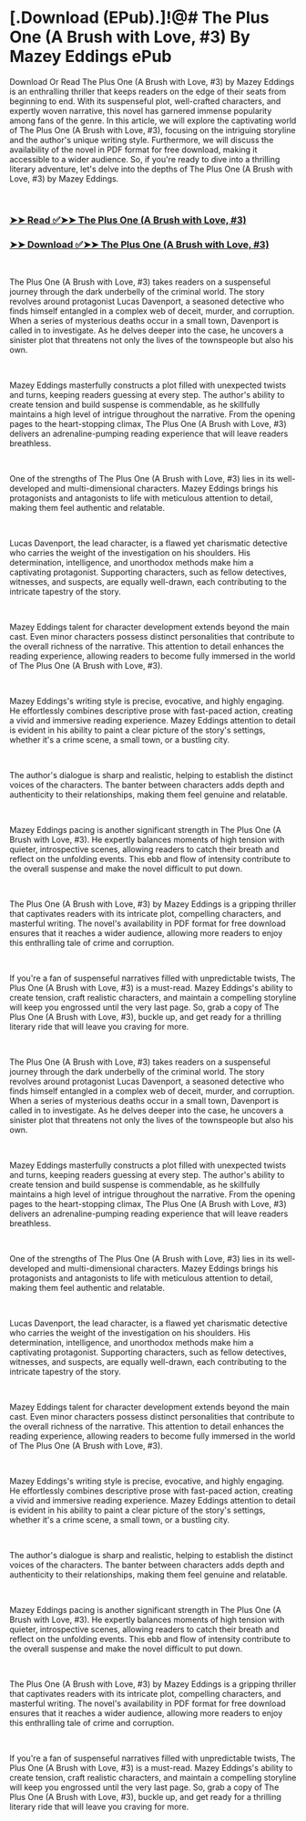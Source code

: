# [.Download (EPub).]!@# The Plus One (A Brush with Love, #3) By Mazey Eddings ePub

<p>Download Or Read The Plus One (A Brush with Love, #3) by Mazey Eddings is an enthralling thriller that keeps readers on the edge of their seats from beginning to end. With its suspenseful plot, well-crafted characters, and expertly woven narrative, this novel has garnered immense popularity among fans of the genre. In this article, we will explore the captivating world of The Plus One (A Brush with Love, #3), focusing on the intriguing storyline and the author's unique writing style. Furthermore, we will discuss the availability of the novel in PDF format for free download, making it accessible to a wider audience. So, if you're ready to dive into a thrilling literary adventure, let's delve into the depths of The Plus One (A Brush with Love, #3) by Mazey Eddings.</p>
<p>&nbsp;</p>

### [➤➤ Read ✅➤➤ The Plus One (A Brush with Love, #3)](https://pdf2worldwide.blogspot.com/id/60784545)

### [➤➤ Download ✅➤➤ The Plus One (A Brush with Love, #3)](https://pdf2worldwide.blogspot.com/id/60784545)

<p>&nbsp;</p>
<p>The Plus One (A Brush with Love, #3) takes readers on a suspenseful journey through the dark underbelly of the criminal world. The story revolves around protagonist Lucas Davenport, a seasoned detective who finds himself entangled in a complex web of deceit, murder, and corruption. When a series of mysterious deaths occur in a small town, Davenport is called in to investigate. As he delves deeper into the case, he uncovers a sinister plot that threatens not only the lives of the townspeople but also his own.</p>
<p>&nbsp;</p>
<p>Mazey Eddings masterfully constructs a plot filled with unexpected twists and turns, keeping readers guessing at every step. The author's ability to create tension and build suspense is commendable, as he skillfully maintains a high level of intrigue throughout the narrative. From the opening pages to the heart-stopping climax, The Plus One (A Brush with Love, #3) delivers an adrenaline-pumping reading experience that will leave readers breathless.</p>
<p>&nbsp;</p>
<p>One of the strengths of The Plus One (A Brush with Love, #3) lies in its well-developed and multi-dimensional characters. Mazey Eddings brings his protagonists and antagonists to life with meticulous attention to detail, making them feel authentic and relatable.</p>
<p>&nbsp;</p>
<p>Lucas Davenport, the lead character, is a flawed yet charismatic detective who carries the weight of the investigation on his shoulders. His determination, intelligence, and unorthodox methods make him a captivating protagonist. Supporting characters, such as fellow detectives, witnesses, and suspects, are equally well-drawn, each contributing to the intricate tapestry of the story.</p>
<p>&nbsp;</p>
<p>Mazey Eddings talent for character development extends beyond the main cast. Even minor characters possess distinct personalities that contribute to the overall richness of the narrative. This attention to detail enhances the reading experience, allowing readers to become fully immersed in the world of The Plus One (A Brush with Love, #3).</p>
<p>&nbsp;</p>
<p>Mazey Eddings's writing style is precise, evocative, and highly engaging. He effortlessly combines descriptive prose with fast-paced action, creating a vivid and immersive reading experience. Mazey Eddings attention to detail is evident in his ability to paint a clear picture of the story's settings, whether it's a crime scene, a small town, or a bustling city.</p>
<p>&nbsp;</p>
<p>The author's dialogue is sharp and realistic, helping to establish the distinct voices of the characters. The banter between characters adds depth and authenticity to their relationships, making them feel genuine and relatable.</p>
<p>&nbsp;</p>
<p>Mazey Eddings pacing is another significant strength in The Plus One (A Brush with Love, #3). He expertly balances moments of high tension with quieter, introspective scenes, allowing readers to catch their breath and reflect on the unfolding events. This ebb and flow of intensity contribute to the overall suspense and make the novel difficult to put down.</p>
<p>&nbsp;</p>
<p>The Plus One (A Brush with Love, #3) by Mazey Eddings is a gripping thriller that captivates readers with its intricate plot, compelling characters, and masterful writing. The novel's availability in PDF format for free download ensures that it reaches a wider audience, allowing more readers to enjoy this enthralling tale of crime and corruption.</p>
<p>&nbsp;</p>
<p>If you're a fan of suspenseful narratives filled with unpredictable twists, The Plus One (A Brush with Love, #3) is a must-read. Mazey Eddings's ability to create tension, craft realistic characters, and maintain a compelling storyline will keep you engrossed until the very last page. So, grab a copy of The Plus One (A Brush with Love, #3), buckle up, and get ready for a thrilling literary ride that will leave you craving for more.</p>
<p>&nbsp;</p>
<p>The Plus One (A Brush with Love, #3) takes readers on a suspenseful journey through the dark underbelly of the criminal world. The story revolves around protagonist Lucas Davenport, a seasoned detective who finds himself entangled in a complex web of deceit, murder, and corruption. When a series of mysterious deaths occur in a small town, Davenport is called in to investigate. As he delves deeper into the case, he uncovers a sinister plot that threatens not only the lives of the townspeople but also his own.</p>
<p>&nbsp;</p>
<p>Mazey Eddings masterfully constructs a plot filled with unexpected twists and turns, keeping readers guessing at every step. The author's ability to create tension and build suspense is commendable, as he skillfully maintains a high level of intrigue throughout the narrative. From the opening pages to the heart-stopping climax, The Plus One (A Brush with Love, #3) delivers an adrenaline-pumping reading experience that will leave readers breathless.</p>
<p>&nbsp;</p>
<p>One of the strengths of The Plus One (A Brush with Love, #3) lies in its well-developed and multi-dimensional characters. Mazey Eddings brings his protagonists and antagonists to life with meticulous attention to detail, making them feel authentic and relatable.</p>
<p>&nbsp;</p>
<p>Lucas Davenport, the lead character, is a flawed yet charismatic detective who carries the weight of the investigation on his shoulders. His determination, intelligence, and unorthodox methods make him a captivating protagonist. Supporting characters, such as fellow detectives, witnesses, and suspects, are equally well-drawn, each contributing to the intricate tapestry of the story.</p>
<p>&nbsp;</p>
<p>Mazey Eddings talent for character development extends beyond the main cast. Even minor characters possess distinct personalities that contribute to the overall richness of the narrative. This attention to detail enhances the reading experience, allowing readers to become fully immersed in the world of The Plus One (A Brush with Love, #3).</p>
<p>&nbsp;</p>
<p>Mazey Eddings's writing style is precise, evocative, and highly engaging. He effortlessly combines descriptive prose with fast-paced action, creating a vivid and immersive reading experience. Mazey Eddings attention to detail is evident in his ability to paint a clear picture of the story's settings, whether it's a crime scene, a small town, or a bustling city.</p>
<p>&nbsp;</p>
<p>The author's dialogue is sharp and realistic, helping to establish the distinct voices of the characters. The banter between characters adds depth and authenticity to their relationships, making them feel genuine and relatable.</p>
<p>&nbsp;</p>
<p>Mazey Eddings pacing is another significant strength in The Plus One (A Brush with Love, #3). He expertly balances moments of high tension with quieter, introspective scenes, allowing readers to catch their breath and reflect on the unfolding events. This ebb and flow of intensity contribute to the overall suspense and make the novel difficult to put down.</p>
<p>&nbsp;</p>
<p>The Plus One (A Brush with Love, #3) by Mazey Eddings is a gripping thriller that captivates readers with its intricate plot, compelling characters, and masterful writing. The novel's availability in PDF format for free download ensures that it reaches a wider audience, allowing more readers to enjoy this enthralling tale of crime and corruption.</p>
<p>&nbsp;</p>
<p>If you're a fan of suspenseful narratives filled with unpredictable twists, The Plus One (A Brush with Love, #3) is a must-read. Mazey Eddings's ability to create tension, craft realistic characters, and maintain a compelling storyline will keep you engrossed until the very last page. So, grab a copy of The Plus One (A Brush with Love, #3), buckle up, and get ready for a thrilling literary ride that will leave you craving for more.</p>
<p>&nbsp;</p>
